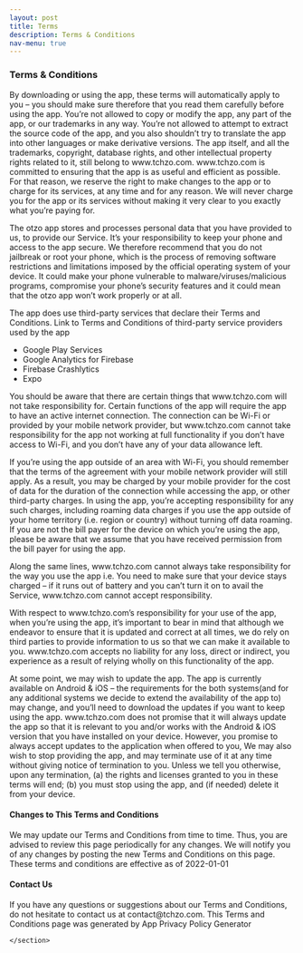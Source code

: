 ```yaml
---
layout: post
title: Terms
description: Terms & Conditions
nav-menu: true
---
```

<div id="main" class="alt">
	<section id="one">
		<h3>Terms & Conditions</h3>
		<p>
                By downloading or using the app, these terms will automatically apply to you – you should make sure therefore that you read them carefully before using the app. You’re not allowed to copy or modify the app, any part of the app, or our trademarks in any way. You’re not allowed to attempt to extract the source code of the app, and you also shouldn’t try to translate the app into other languages or make derivative versions. The app itself, and all the trademarks, copyright, database rights, and other intellectual property rights related to it, still belong to www.tchzo.com.
                www.tchzo.com is committed to ensuring that the app is as useful and efficient as possible. For that reason, we reserve the right to make changes to the app or to charge for its services, at any time and for any reason. We will never charge you for the app or its services without making it very clear to you exactly what you’re paying for.
              </p>
              <p>
                The otzo app stores and processes personal data that you have provided to us, to provide our Service. It’s your responsibility to keep your phone and access to the app secure. We therefore recommend that you do not jailbreak or root your phone, which is the process of removing software restrictions and limitations imposed by the official operating system of your device. It could make your phone vulnerable to malware/viruses/malicious programs, compromise your phone’s security features and it could mean that the otzo app won’t work properly or at all.
              </p>
              <p>
                The app does use third-party services that declare their Terms and Conditions.
                Link to Terms and Conditions of third-party service providers used by the app
              </p>
              <ul>
                <li>Google Play Services</li>
				<li>Google Analytics for Firebase</li>
				<li>Firebase Crashlytics</li>
				<li>Expo</li>
              </ul>
			  <p>
                You should be aware that there are certain things that www.tchzo.com will not take responsibility for. Certain functions of the app will require the app to have an active internet connection. The connection can be Wi-Fi or provided by your mobile network provider, but www.tchzo.com cannot take responsibility for the app not working at full functionality if you don’t have access to Wi-Fi, and you don’t have any of your data allowance left.
              </p>
              <p>
                If you’re using the app outside of an area with Wi-Fi, you should remember that the terms of the agreement with your mobile network provider will still apply. As a result, you may be charged by your mobile provider for the cost of data for the duration of the connection while accessing the app, or other third-party charges. In using the app, you’re accepting responsibility for any such charges, including roaming data charges if you use the app outside of your home territory (i.e. region or country) without turning off data roaming. If you are not the bill payer for the device on which you’re using the app, please be aware that we assume that you have received permission from the bill payer for using the app.
              </p>
              <p>
                Along the same lines, www.tchzo.com cannot always take responsibility for the way you use the app i.e. You need to make sure that your device stays charged – if it runs out of battery and you can’t turn it on to avail the Service, www.tchzo.com cannot accept responsibility.
              </p>
              <p>
                With respect to www.tchzo.com’s responsibility for your use of the app, when you’re using the app, it’s important to bear in mind that although we endeavor to ensure that it is updated and correct at all times, we do rely on third parties to provide information to us so that we can make it available to you. www.tchzo.com accepts no liability for any loss, direct or indirect, you experience as a result of relying wholly on this functionality of the app.
              </p>
              <p>
                At some point, we may wish to update the app. The app is currently available on Android & iOS – the requirements for the both systems(and for any additional systems we decide to extend the availability of the app to) may change, and you’ll need to download the updates if you want to keep using the app. www.tchzo.com does not promise that it will always update the app so that it is relevant to you and/or works with the Android & iOS version that you have installed on your device. However, you promise to always accept updates to the application when offered to you, We may also wish to stop providing the app, and may terminate use of it at any time without giving notice of termination to you. Unless we tell you otherwise, upon any termination, (a) the rights and licenses granted to you in these terms will end; (b) you must stop using the app, and (if needed) delete it from your device.
              </p>
              <h4>
                Changes to This Terms and Conditions
              </h4>
              <p>
                We may update our Terms and Conditions from time to time. Thus, you are advised to review this page periodically for any changes. We will notify you of any changes by posting the new Terms and Conditions on this page.
                These terms and conditions are effective as of 2022-01-01
              </p>
              <h4>Contact Us</h4>
              <p>
                If you have any questions or suggestions about our Terms and Conditions, do not hesitate to contact us at contact@tchzo.com.
                This Terms and Conditions page was generated by App Privacy Policy Generator
              </p>
  
	</section>
  </div>
            
